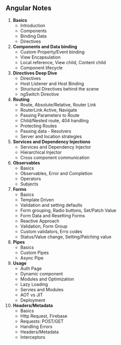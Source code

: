## Angular Notes
 1. **Basics**
    - Introduction 
    - Components 
    - Binding Data
    - Directives 
 2. **Components and Data binding**
    - Custom Property/Event binding 
    - View Encapsulation 
    - Local reference, View child, Content child 
    - Component lifecycle 
 3. **Directives Deep Dive**
    - Directives 
    - Host Listener and Host Binding
    - Structural Directives behind the scene
    - ngSwitch Directive
 4. **Routing**
    - Route, Absolute/Relative, Router Link
    - RouterLink Active, Navigate
    - Passing Parameters to Route
    - Child/Nested route, 404 handling
    - Protecting Routes
    - Passing data - Resolvers
    - Server and location strategies
 5. **Services and Dependency Injections**
    - Services and Dependency Injector
    - Hierarchical Injector 
    - Cross component communication 
 6. **Observables**
    - Basics 
    - Observables, Error and Completion
    - Operators 
    - Subjects 
 7. **Forms**
    - Basics 
    - Template Driven
    - Validation and setting defaults
    - Form grouping, Radio buttons, Set/Patch Value
    - Form Data and Resetting Forms
    - Reactive Approach
    - Validation, Form Group
    - Custom validators, Erro codes
    - Status/Value change, Setting/Patching value
 8. **Pipes**
    - Basics 
    - Custom Pipes
    - Async Pipe
 9. **Usage**
    - Auth Page 
    - Dynamic component
    - Modules and Optimization
    - Lazy Loading
    - Servies and Modules
    - AOT vs JIT 
    - Deployment
1. **Headers/Metadata**
    - Basics 
    - Http Request, Firebase
    - Requests: POST/GET
    - Handling Errors
    - Headers/Metadata
    - Interceptors
